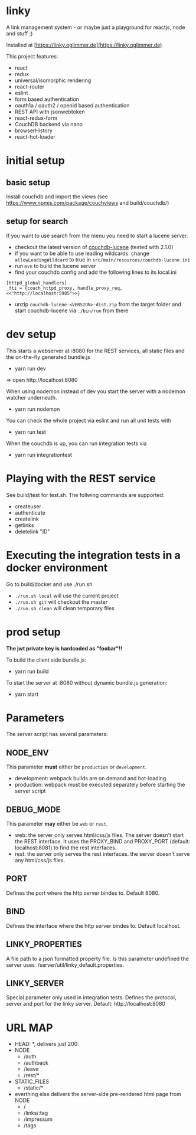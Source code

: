 # linky
A link management system - or maybe just a playground for reactjs, node and stuff ;)

Installed at [https://linky.oglimmer.de](https://linky.oglimmer.de)

This project features:

* react
* redux
* universal/isomorphic rendering
* react-router
* eslint
* form based authentication
* oauth1a / oauth2 / openid based authentication
* REST API with jsonwebtoken
* react-redux-form
* CouchDB backend via nano
* browserHistory
* react-hot-loader

# initial setup

## basic setup

Install couchdb and import the views (see https://www.npmjs.com/package/couchviews and build/couchdb/)

## setup for search

If you want to use search from the menu you need to start a lucene server.

* checkout the latest version of [couchdb-lucene](https://github.com/rnewson/couchdb-lucene) (tested with 2.1.0)
* if you want to be able to use leading wildcards: change `allowLeadingWildcard` to true in `src/main/resources/couchdb-lucene.ini`
* run `mvn` to build the lucene server
* find your couchdb config and add the following lines to its local.ini

```
[httpd_global_handlers]
_fti = {couch_httpd_proxy, handle_proxy_req, <<"http://localhost:5985">>}
```

* unzip `couchdb-lucene-<VERSION>-dist.zip` from the target folder and start couchdb-lucene via `./bin/run` from there

# dev setup

This starts a webserver at :8080 for the REST services, all static files and the on-the-fly
generated bundle.js

- yarn run dev

=> open http://localhost:8080

When using nodemon instead of dev you start the server with a nodemon watcher underneath.

- yarn run nodemon

You can check the whole project via eslint and run all unit tests with

- yarn run test

When the couchdb is up, you can run integration tests via

- yarn run integrationtest

# Playing with the REST service

See build/test for test.sh. The follwing commands are supported:

- createuser
- authenticate
- createlink
- getlinks
- deletelink "ID"

# Executing the integration tests in a docker environment

Go to build/docker and use ./run.sh

- `./run.sh local` will use the current project
- `./run.sh git` will checkout the master 
- `./run.sh clean` will clean temporary files

# prod setup

**The jwt private key is hardcoded as "foobar"!!**

To build the client side bundle.js:

- yarn run build

To start the server at :8080 without dynamic bundle.js generation:

- yarn start

# Parameters

The server script has several parameters:

## NODE_ENV

This parameter **must** either be `production` or `development`.

- development: webpack builds are on demand and hot-loading
- production: webpack must be executed separately before starting the server script

## DEBUG_MODE

This parameter **may** either be `web` or `rest`.

- web: the server only serves html/css/js files. The server doesn't start the REST interface. It uses the PROXY_BIND and PROXY_PORT (default: localhost:8081) to find the rest interfaces.
- rest: the server only serves the rest interfaces. the server doesn't serve any html/css/js files.

## PORT

Defines the port where the http server bindes to. Default 8080.

## BIND

Defines the interface where the http server bindes to. Default localhost.

## LINKY_PROPERTIES

A file path to a json formatted property file. Is this parameter undefined the server uses ./server/util/linky_default.properties.

## LINKY_SERVER

Special parameter only used in integration tests. Defines the protocol, server and port for the linky server. Default: http://localhost:8080

# URL MAP

- HEAD: *, delivers just 200:
- NODE
  - /auth
  - /authback
  - /leave
  - /rest/*
- STATIC_FILES
  - /static/*
- everthing else delivers the server-side pre-rendered html page from NODE
  - /
  - /links/:tag
  - /impressum
  - /tags
